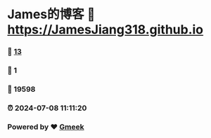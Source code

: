# James的博客 :link: https://JamesJiang318.github.io 
### :page_facing_up: [13](https://JamesJiang318.github.io/tag.html) 
### :speech_balloon: 1 
### :hibiscus: 19598 
### :alarm_clock: 2024-07-08 11:11:20 
### Powered by :heart: [Gmeek](https://github.com/Meekdai/Gmeek)
